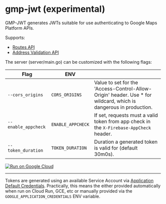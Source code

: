 # gmp-jwt (experimental)

GMP-JWT generates JWTs suitable for use authenticating to Google Maps Platform APIs.

Supports:

* [Routes API](https://developers.google.com/maps/documentation/routes)
* [Address Validation API](https://developers.google.com/maps/documentation/address-validation)

The server (server/main.go) can be customized with the following flags:

| Flag               | ENV               | |
|--------------------|-------------------|-|
| `--cors_origins`   | `CORS_ORIGINS`    | Value to set for the 'Access-Control-Allow-Origin' header.  Use * for wildcard, which is dangerous in production. |
| `--enable_appcheck`| `ENABLE_APPCHECK` | If set, requests must a valid token from app check in the `X-Firebase-AppCheck` header.                           |
| `--token_duration` | `TOKEN_DURATION`  | Duration a generated token is valid for (default 30m0s).                                                          |

[![Run on Google Cloud](https://deploy.cloud.run/button.svg)](https://deploy.cloud.run)

------

Tokens are generated using an available Service Account via [Application Default Credentials](https://cloud.google.com/docs/authentication/provide-credentials-adc).
Practically, this means the either provided automatically when run on Cloud Run, GCE, etc
or manually provided via the `GOOGLE_APPLICATION_CREDENTIALS` ENV variable.